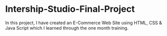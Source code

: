 # Intership-Studio-Final-Project
In this project, I have created an E-Commerce Web Site using HTML, CSS &amp; Java Script which I learned through the one month training.
